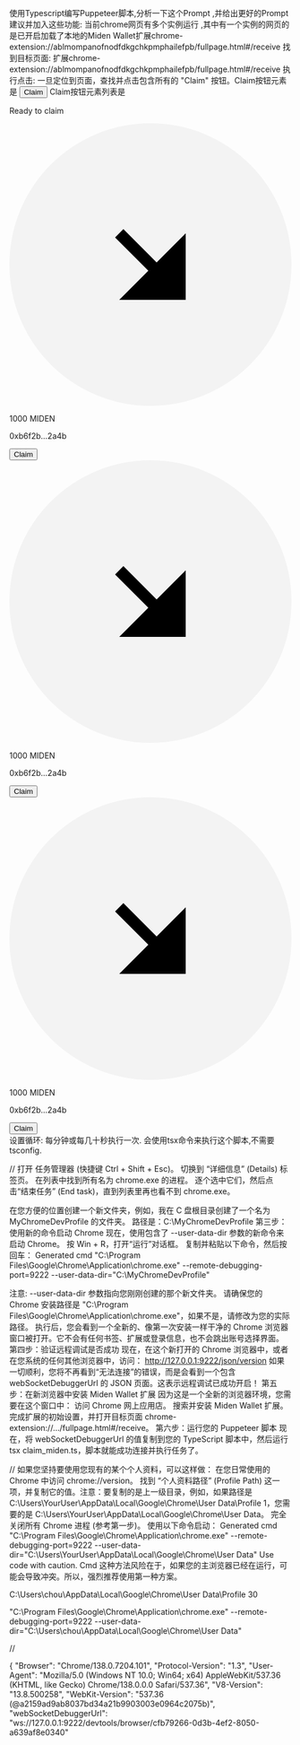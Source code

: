 使用Typescript编写Puppeteer脚本,分析一下这个Prompt ,并给出更好的Prompt建议并加入这些功能:
当前chrome网页有多个实例运行 ,其中有一个实例的网页的是已开启加载了本地的Miden Wallet扩展chrome-extension://ablmompanofnodfdkgchkpmphailefpb/fullpage.html#/receive
找到目标页面: 扩展chrome-extension://ablmompanofnodfdkgchkpmphailefpb/fullpage.html#/receive
执行点击: 一旦定位到页面，查找并点击包含所有的 "Claim" 按钮。Claim按钮元素是 <button class="bg-primary-500 focus:bg-primary-500 hover:bg-primary-600 flex justify-center items-center gap-x-2 py-3 px-4 rounded-lg transition duration-300 ease-in-out w-[75px] h-[36px] text-md" type="button"><span class="text-white font-medium text-base">Claim</span></button>
Claim按钮元素列表是<div class="flex flex-col gap-y-4 p-6"><div class="flex justify-center"><div class="relative left-[-33%] md:left-[-19%]"><p class="text-md text-gray-100">Ready to claim</p></div></div><div class="flex justify-center items-center gap-8"><div class="flex items-center gap-x-2"><svg viewBox="0 0 32 32" fill="none" xmlns="http://www.w3.org/2000/svg" name="arrow-right-down-filled-circle" class="w-8 h-8"><rect width="32" height="32" rx="16" fill="#F3F3F3"></rect><path d="M15.7583 16.7001L11.987 12.9301L12.9297 11.9868L16.701 15.7581L20.0003 12.4581V20.0001H12.4583L15.7583 16.7001Z" fill="black"></path></svg><div class="flex flex-col"><p class="text-md font-bold">1000 MIDEN</p><p class="text-xs text-gray-100">0xb6f2b...2a4b</p></div></div><button class="bg-primary-500 focus:bg-primary-500 hover:bg-primary-600 flex justify-center items-center gap-x-2 py-3 px-4 rounded-lg transition duration-300 ease-in-out w-[75px] h-[36px] text-md" type="button"><span class="text-white font-medium text-base">Claim</span></button></div><div class="flex justify-center items-center gap-8"><div class="flex items-center gap-x-2"><svg viewBox="0 0 32 32" fill="none" xmlns="http://www.w3.org/2000/svg" name="arrow-right-down-filled-circle" class="w-8 h-8"><rect width="32" height="32" rx="16" fill="#F3F3F3"></rect><path d="M15.7583 16.7001L11.987 12.9301L12.9297 11.9868L16.701 15.7581L20.0003 12.4581V20.0001H12.4583L15.7583 16.7001Z" fill="black"></path></svg><div class="flex flex-col"><p class="text-md font-bold">1000 MIDEN</p><p class="text-xs text-gray-100">0xb6f2b...2a4b</p></div></div><button class="bg-primary-500 focus:bg-primary-500 hover:bg-primary-600 flex justify-center items-center gap-x-2 py-3 px-4 rounded-lg transition duration-300 ease-in-out w-[75px] h-[36px] text-md" type="button"><span class="text-white font-medium text-base">Claim</span></button></div><div class="flex justify-center items-center gap-8"><div class="flex items-center gap-x-2"><svg viewBox="0 0 32 32" fill="none" xmlns="http://www.w3.org/2000/svg" name="arrow-right-down-filled-circle" class="w-8 h-8"><rect width="32" height="32" rx="16" fill="#F3F3F3"></rect><path d="M15.7583 16.7001L11.987 12.9301L12.9297 11.9868L16.701 15.7581L20.0003 12.4581V20.0001H12.4583L15.7583 16.7001Z" fill="black"></path></svg><div class="flex flex-col"><p class="text-md font-bold">1000 MIDEN</p><p class="text-xs text-gray-100">0xb6f2b...2a4b</p></div></div><button class="bg-primary-500 focus:bg-primary-500 hover:bg-primary-600 flex justify-center items-center gap-x-2 py-3 px-4 rounded-lg transition duration-300 ease-in-out w-[75px] h-[36px] text-md" type="button"><span class="text-white font-medium text-base">Claim</span></button></div></div>
设置循环: 每分钟或每几十秒执行一次.
会使用tsx命令来执行这个脚本,不需要tsconfig.

//
打开 任务管理器 (快捷键 Ctrl + Shift + Esc)。
切换到 “详细信息” (Details) 标签页。
在列表中找到所有名为 chrome.exe 的进程。
逐个选中它们，然后点击“结束任务” (End task)，直到列表里再也看不到 chrome.exe。

在您方便的位置创建一个新文件夹，例如，我在 C 盘根目录创建了一个名为 MyChromeDevProfile 的文件夹。
路径是：C:\MyChromeDevProfile
第三步：使用新的命令启动 Chrome
现在，使用包含了 --user-data-dir 参数的新命令来启动 Chrome。
按 Win + R，打开“运行”对话框。
复制并粘贴以下命令，然后按回车：
Generated cmd
"C:\Program Files\Google\Chrome\Application\chrome.exe" --remote-debugging-port=9222 --user-data-dir="C:\MyChromeDevProfile"


注意:
--user-data-dir 参数指向您刚刚创建的那个新文件夹。
请确保您的 Chrome 安装路径是 "C:\Program Files\Google\Chrome\Application\chrome.exe"，如果不是，请修改为您的实际路径。
执行后，您会看到一个全新的、像第一次安装一样干净的 Chrome 浏览器窗口被打开。它不会有任何书签、扩展或登录信息，也不会跳出账号选择界面。
第四步：验证远程调试是否成功
现在，在这个新打开的 Chrome 浏览器中，或者在您系统的任何其他浏览器中，访问：
http://127.0.0.1:9222/json/version
如果一切顺利，您将不再看到“无法连接”的错误，而是会看到一个包含 webSocketDebuggerUrl 的 JSON 页面。这表示远程调试已成功开启！
第五步：在新浏览器中安装 Miden Wallet 扩展
因为这是一个全新的浏览器环境，您需要在这个窗口中：
访问 Chrome 网上应用店。
搜索并安装 Miden Wallet 扩展。
完成扩展的初始设置，并打开目标页面 chrome-extension://.../fullpage.html#/receive。
第六步：运行您的 Puppeteer 脚本
现在，将 webSocketDebuggerUrl 的值复制到您的 TypeScript 脚本中，然后运行 tsx claim_miden.ts，脚本就能成功连接并执行任务了。

//
如果您坚持要使用您现有的某个个人资料，可以这样做：
在您日常使用的 Chrome 中访问 chrome://version。
找到 “个人资料路径” (Profile Path) 这一项，并复制它的值。注意：要复制的是上一级目录，例如，如果路径是 C:\Users\YourUser\AppData\Local\Google\Chrome\User Data\Profile 1，您需要的是 C:\Users\YourUser\AppData\Local\Google\Chrome\User Data。
完全关闭所有 Chrome 进程 (参考第一步)。
使用以下命令启动：
Generated cmd
"C:\Program Files\Google\Chrome\Application\chrome.exe" --remote-debugging-port=9222 --user-data-dir="C:\Users\YourUser\AppData\Local\Google\Chrome\User Data"
Use code with caution.
Cmd
这种方法风险在于，如果您的主浏览器已经在运行，可能会导致冲突。所以，强烈推荐使用第一种方案。


C:\Users\chou\AppData\Local\Google\Chrome\User Data\Profile 30

"C:\Program Files\Google\Chrome\Application\chrome.exe" --remote-debugging-port=9222 --user-data-dir="C:\Users\chou\AppData\Local\Google\Chrome\User Data"

//

{
   "Browser": "Chrome/138.0.7204.101",
   "Protocol-Version": "1.3",
   "User-Agent": "Mozilla/5.0 (Windows NT 10.0; Win64; x64) AppleWebKit/537.36 (KHTML, like Gecko) Chrome/138.0.0.0 Safari/537.36",
   "V8-Version": "13.8.500258",
   "WebKit-Version": "537.36 (@a2159ad9ab8037bd34a21b9903003e0964c2075b)",
   "webSocketDebuggerUrl": "ws://127.0.0.1:9222/devtools/browser/cfb79266-0d3b-4ef2-8050-a639af8e0340"
